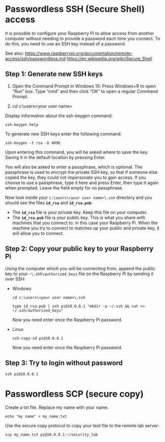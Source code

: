 # Passwordless SSH (Secure Shell) access

It is possible to configure your Raspberry Pi to allow access from another computer without needing to provide a password each time you connect.
To do this, you need to use an SSH key instead of a password.

See also: https://www.raspberrypi.org/documentation/remote-access/ssh/passwordless.md 
          https://en.wikipedia.org/wiki/Secure_Shell

## Step 1: Generate new SSH keys

1. Open the Command Prompt in Windows 10: Press Windows+R to open “Run” box. Type “cmd” and then click “OK” to open a regular Command Prompt.

2. cd c:\users\<your user name>

Display information about the ssh-keygen command:
```
ssh-keygen help
```

To generate new SSH keys enter the following command:
```
ssh-keygen -t rsa -b 4096
```
Upon entering this command, you will be asked where to save the key. Saving it in the default location by pressing Enter.

You will also be asked to enter a passphrase, which is optional. The passphrase is used to encrypt the private SSH key, so that if someone else copied the key, they could not impersonate you to gain access. If you choose to use a passphrase, type it here and press Enter, then type it again when prompted. Leave the field empty for no passphrase.

Now look inside your ```c:\users\<your user name>\.ssh``` directory and you should see the files **```id_rsa```** and **```id_rsa.pub```**:

- The **```id_rsa```** file is your private key. Keep this file on your computer.
- The **```id_rsa.pub```** file is your public key. This is what you share with machines that you connect to: in this case your Raspberry Pi. When the machine you try to connect to matches up your public and private key, it will allow you to connect.

## Step 2: Copy your public key to your Raspberry Pi
Using the computer which you will be connecting from, append the public key to your ```~\.shh\authorized_keys``` file on the Raspberry Pi by sending it over SSH:
- Windows
  ```
  cd c:\users\<your user name>\.ssh
  ```

  ```
  type id_rsa.pub | ssh pi@10.0.0.1 "mkdir -p ~/.ssh && cat >> ~/.ssh/authorized_keys"
  ```
  Now you need enter once the Raspberry Pi password.

- Linux
  ```
  ssh-copy-id pi@10.0.0.1
  ```
  Now you need enter once the Raspberry Pi password.


 ## Step 3: Try to login without password
```
ssh pi@10.0.0.1
```

# Passwordless SCP (secure copy)

Create a txt file. Replace my name with your name.
```
echo "my name" > my_name.txt
```

Use the secure copy protocol to copy your text file to the remote lab server:
```
scp my_name.txt pi@10.0.0.1:~/security_lab
```
